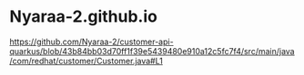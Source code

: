 # Nyaraa-2.github.io

https://github.com/Nyaraa-2/customer-api-quarkus/blob/43b84bb03d70ff1f39e5439480e910a12c5fc7f4/src/main/java/com/redhat/customer/Customer.java#L1
